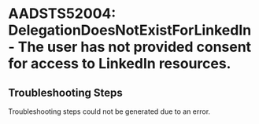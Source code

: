 
# AADSTS52004: DelegationDoesNotExistForLinkedIn - The user has not provided consent for access to LinkedIn resources.


## Troubleshooting Steps
Troubleshooting steps could not be generated due to an error.